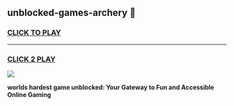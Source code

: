 
## unblocked-games-archery 👋
<h3>
<a href="https://premium.freeplayer.one?title=unblocked-games-archery&ref=14F">CLICK TO PLAY</a></h3>
<hr>

<h3>
<a href="https://premium.freeplayer.one?title=unblocked-games-archery&ref=14F">CLICK 2 PLAY</a>
  
</h3>

<a href="https://premium.freeplayer.one?title=unblocked-games-archery&ref=12F/"><img src="https://clearcache.store/games.png"></a>


**worlds hardest game unblocked: Your Gateway to Fun and Accessible Online Gaming**
